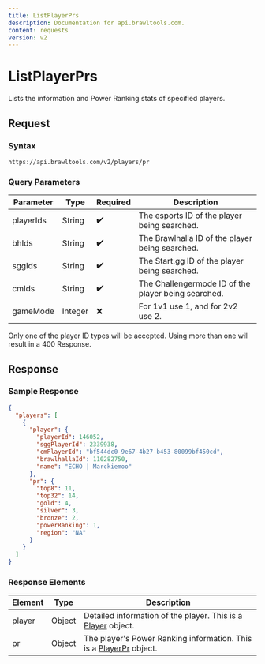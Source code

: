 ```yaml
---
title: ListPlayerPrs
description: Documentation for api.brawltools.com.
content: requests
version: v2
---
```


# ListPlayerPrs

Lists the information and Power Ranking stats of specified players.

## Request

### Syntax

```url
https://api.brawltools.com/v2/players/pr
```

### Query Parameters

| Parameter | Type    | Required | Description                                         |
| --------- | ------- | -------- | --------------------------------------------------- |
| playerIds | String  | ✔️       | The esports ID of the player being searched.        |
| bhIds     | String  | ✔️       | The Brawlhalla ID of the player being searched.     |
| sggIds    | String  | ✔️       | The Start.gg ID of the player being searched.       |
| cmIds     | String  | ✔️       | The Challengermode ID of the player being searched. |
| gameMode  | Integer | ❌       | For 1v1 use 1, and for 2v2 use 2.                   |

Only one of the player ID types will be accepted. Using more than one will result in a 400 Response.

## Response

### Sample Response

```json
{
  "players": [
    {
      "player": {
        "playerId": 146052,
        "sggPlayerId": 2339938,
        "cmPlayerId": "bf544dc0-9e67-4b27-b453-80099bf450cd",
        "brawlhallaId": 110282750,
        "name": "ECHO | Marckiemoo"
      },
      "pr": {
        "top8": 11,
        "top32": 14,
        "gold": 4,
        "silver": 3,
        "bronze": 2,
        "powerRanking": 1,
        "region": "NA"
      }
    }
  ]
}
```

### Response Elements

| Element | Type   | Description                                                                                  |
| ------- | ------ | -------------------------------------------------------------------------------------------- |
| player  | Object | Detailed information of the player. This is a [Player](/v2/datatypes/player) object.         |
| pr      | Object | The player's Power Ranking information. This is a [PlayerPr](/v2/datatypes/playerpr) object. |
